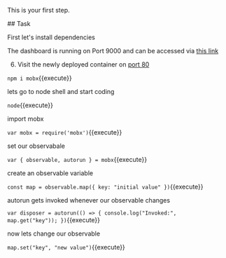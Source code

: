 This is your first step.

## Task

First let's install dependencies

The dashboard is running on Port 9000 and can be accessed via [this link](https://[[HOST_SUBDOMAIN]]-9000-[[KATACODA_HOST]].environments.katacoda.com)

6) Visit the newly deployed container on [port 80](https://[[HOST_SUBDOMAIN]]-80-[[KATACODA_HOST]].environments.katacoda.com)

`npm i mobx`{{execute}}

lets go to node shell and start coding

`node`{{execute}}

import mobx

`var mobx = require('mobx')`{{execute}}

set our observabale

`var { observable, autorun } = mobx`{{execute}}

create an observable variable

`const map = observable.map({ key: "initial value" })`{{execute}}

autorun gets invoked whenever our observable changes

`var disposer = autorun(() => {
  console.log("Invoked:", map.get("key"));
})`{{execute}}

now lets change our observable

`map.set("key", "new value")`{{execute}}
